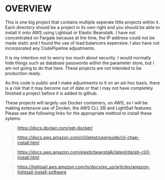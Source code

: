 # OVERVIEW

This is one big project that contains multiple seperate little projects within it.   Each directory should be a project in its own right and you should be able to install it onto AWS using Lightsail or Elastic Beanstalk.   I have not concentrated on Fargate because at the time, the IP address could not be made static and I found the use of load balancers expensive.   I also have not incorporated any CodePipeline adjustments.

It is my intention not to worry too much about security.   I would normally hide things such as database passwords within the parameter store, but I am not going to do that here.   These projects are not intended to be production ready.

As this code is public and I make adjustments to it on an ad-hoc basis, there is a risk that it may become out of date or that I may not have completely finished a project before it is added to github.

These projects will largely use Docker containers, on AWS, so I will be making extensive use of Docker, the AWS CLI, EB and LightSail features.   Please see the following links for the appropriate method to install these sytems:

> https://docs.docker.com/get-docker/

> https://docs.aws.amazon.com/cli/latest/userguide/cli-chap-install.html

> https://docs.aws.amazon.com/elasticbeanstalk/latest/dg/eb-cli3-install.html

> https://lightsail.aws.amazon.com/ls/docs/en_us/articles/amazon-lightsail-install-software